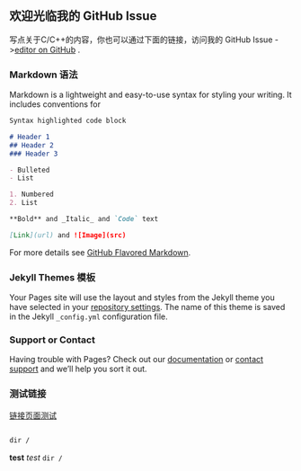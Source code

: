## 欢迎光临我的 GitHub Issue 

写点关于C/C++的内容，你也可以通过下面的链接，访问我的 GitHub Issue ->[editor on GitHub](https://github.com/frstlis/CLanguage) .

### Markdown 语法

Markdown is a lightweight and easy-to-use syntax for styling your writing. It includes conventions for

```markdown
Syntax highlighted code block

# Header 1
## Header 2
### Header 3

- Bulleted
- List

1. Numbered
2. List

**Bold** and _Italic_ and `Code` text

[Link](url) and ![Image](src)
```

For more details see [GitHub Flavored Markdown](https://guides.github.com/features/mastering-markdown/).

### Jekyll Themes 模板

Your Pages site will use the layout and styles from the Jekyll theme you have selected in your [repository settings](https://github.com/frstlis/CLanguage/settings). The name of this theme is saved in the Jekyll `_config.yml` configuration file.

### Support or Contact 

Having trouble with Pages? Check out our [documentation](https://help.github.com/categories/github-pages-basics/) or [contact support](https://github.com/contact) and we’ll help you sort it out.

### 测试链接
[链接页面测试](https://github.com/frstlis/CLanguage/blob/master/Test.md) 

```markdown

dir /
```
**test** _test_ `dir /`